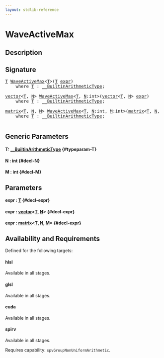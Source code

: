 ```yaml
---
layout: stdlib-reference
---
```


# WaveActiveMax

## Description





## Signature 

<pre>
<a href="/stdlib-reference/global-decls/waveactivemax-04a#typeparam-T" class="code_type">T</a> <a href="/stdlib-reference/global-decls/waveactivemax-04a">WaveActiveMax</a>&lt;<a href="/stdlib-reference/global-decls/waveactivemax-04a#typeparam-T" class="code_type">T</a>&gt;(<a href="/stdlib-reference/global-decls/waveactivemax-04a#typeparam-T" class="code_type">T</a> <a href="/stdlib-reference/global-decls/waveactivemax-04a#decl-expr" class="code_param">expr</a>)
    <span class='code_keyword'>where</span> <a href="/stdlib-reference/global-decls/waveactivemax-04a#typeparam-T" class="code_type">T</a> : <a href="/stdlib-reference/interfaces/builtinarithmetictype-0129j/index" class="code_type">__BuiltinArithmeticType</a>;

<a href="/stdlib-reference/types/vector/index" class="code_type">vector</a>&lt;<a href="/stdlib-reference/global-decls/waveactivemax-04a#typeparam-T" class="code_type">T</a>, <a href="/stdlib-reference/global-decls/waveactivemax-04a#decl-N" class="code_var">N</a>&gt; <a href="/stdlib-reference/global-decls/waveactivemax-04a">WaveActiveMax</a>&lt;<a href="/stdlib-reference/global-decls/waveactivemax-04a#typeparam-T" class="code_type">T</a>, <a href="/stdlib-reference/global-decls/waveactivemax-04a#decl-N" class="code_var">N</a>:<span class="code_keyword">int</span>&gt;(<a href="/stdlib-reference/types/vector/index" class="code_type">vector</a>&lt;<a href="/stdlib-reference/global-decls/waveactivemax-04a#typeparam-T" class="code_type">T</a>, <a href="/stdlib-reference/global-decls/waveactivemax-04a#decl-N" class="code_var">N</a>&gt; <a href="/stdlib-reference/global-decls/waveactivemax-04a#decl-expr" class="code_param">expr</a>)
    <span class='code_keyword'>where</span> <a href="/stdlib-reference/global-decls/waveactivemax-04a#typeparam-T" class="code_type">T</a> : <a href="/stdlib-reference/interfaces/builtinarithmetictype-0129j/index" class="code_type">__BuiltinArithmeticType</a>;

<a href="/stdlib-reference/types/matrix/index" class="code_type">matrix</a>&lt;<a href="/stdlib-reference/global-decls/waveactivemax-04a#typeparam-T" class="code_type">T</a>, <a href="/stdlib-reference/global-decls/waveactivemax-04a#decl-N" class="code_var">N</a>, <a href="/stdlib-reference/global-decls/waveactivemax-04a#decl-M" class="code_var">M</a>&gt; <a href="/stdlib-reference/global-decls/waveactivemax-04a">WaveActiveMax</a>&lt;<a href="/stdlib-reference/global-decls/waveactivemax-04a#typeparam-T" class="code_type">T</a>, <a href="/stdlib-reference/global-decls/waveactivemax-04a#decl-N" class="code_var">N</a>:<span class="code_keyword">int</span>, <a href="/stdlib-reference/global-decls/waveactivemax-04a#decl-M" class="code_var">M</a>:<span class="code_keyword">int</span>&gt;(<a href="/stdlib-reference/types/matrix/index" class="code_type">matrix</a>&lt;<a href="/stdlib-reference/global-decls/waveactivemax-04a#typeparam-T" class="code_type">T</a>, <a href="/stdlib-reference/global-decls/waveactivemax-04a#decl-N" class="code_var">N</a>, <a href="/stdlib-reference/global-decls/waveactivemax-04a#decl-M" class="code_var">M</a>&gt; <a href="/stdlib-reference/global-decls/waveactivemax-04a#decl-expr" class="code_param">expr</a>)
    <span class='code_keyword'>where</span> <a href="/stdlib-reference/global-decls/waveactivemax-04a#typeparam-T" class="code_type">T</a> : <a href="/stdlib-reference/interfaces/builtinarithmetictype-0129j/index" class="code_type">__BuiltinArithmeticType</a>;

</pre>

## Generic Parameters

#### T: [\_\_BuiltinArithmeticType](/stdlib-reference/interfaces/builtinarithmetictype-0129j/index) {#typeparam-T}
#### N  : int {#decl-N}
#### M  : int {#decl-M}

## Parameters

#### expr  : [T](/stdlib-reference/global-decls/waveactivemax-04a#typeparam-T) {#decl-expr}
#### expr  : [vector](/stdlib-reference/types/vector/index)\<[T](/stdlib-reference/types/vector/index#typeparam-T), [N](/stdlib-reference/types/vector/index#decl-N)\> {#decl-expr}
#### expr  : [matrix](/stdlib-reference/types/matrix/index)\<[T](/stdlib-reference/types/matrix/t-0), [N](/stdlib-reference/types/matrix/index#decl-N), [M](/stdlib-reference/types/matrix/index#decl-M)\> {#decl-expr}

## Availability and Requirements

Defined for the following targets:

#### hlsl
Available in all stages.

#### glsl
Available in all stages.

#### cuda
Available in all stages.

#### spirv
Available in all stages.

Requires capability: `spvGroupNonUniformArithmetic`.


